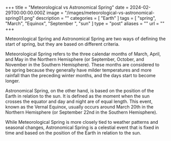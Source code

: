 +++
title = "Meteorological vs Astronomical Spring"
date = 2024-02-29T00:00:00.000Z
image = "/images/meteorological-vs-astronomical-spring01.png"
description = ""
categories = [ "Earth" ]
tags = [ "spring", "March", "Equinox", "September ", "sun" ]
type = "post"
aliases = ""
url = ""
+++

Meteorological Spring and Astronomical Spring are two ways of defining the start of spring, but they are based on different criteria.

Meteorological Spring refers to the three calendar months of March, April, and May in the Northern Hemisphere (or September, October, and November in the Southern Hemisphere). These months are considered to be spring because they generally have milder temperatures and more rainfall than the preceding winter months, and the days start to become longer.

Astronomical Spring, on the other hand, is based on the position of the Earth in relation to the sun. It is defined as the moment when the sun crosses the equator and day and night are of equal length. This event, known as the Vernal Equinox, usually occurs around March 20th in the Northern Hemisphere (or September 22nd in the Southern Hemisphere).

While Meteorological Spring is more closely tied to weather patterns and seasonal changes, Astronomical Spring is a celestial event that is fixed in time and based on the position of the Earth in relation to the sun.
